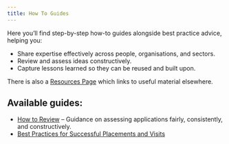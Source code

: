 ```yaml
---
title: How To Guides
--- 
```


Here you’ll find step-by-step how-to guides alongside best practice advice, helping you:

* Share expertise effectively across people, organisations, and sectors.
* Review and assess ideas constructively.
* Capture lessons learned so they can be reused and built upon.

There is also a [Resources Page](how-to-resources) which links to useful material elsewhere.

## Available guides:

* [How to Review](how-to-review.md) – Guidance on assessing applications fairly, consistently, and constructively.
* [Best Practices for Successful Placements and Visits](how-to-placement-and-visit.md)
